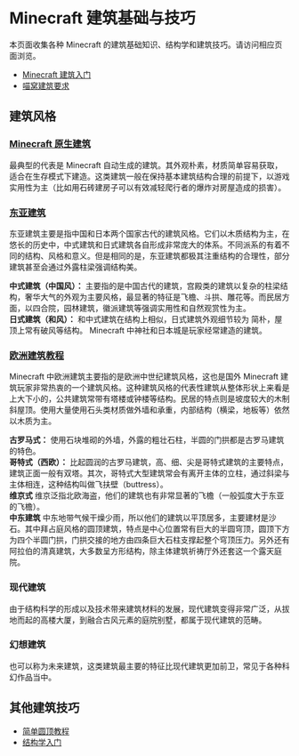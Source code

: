# Minecraft 建筑基础与技巧

本页面收集各种 Minecraft 的建筑基础知识、结构学和建筑技巧。请访问相应页面浏览。
- [Minecraft 建筑入门](space/building/minecraft-building.md)  
- [喵窝建筑要求](space/building/nyaacat-contruction-requirements.md)

## 建筑风格

### [Minecraft 原生建筑](space/building/minecraft-building.md)  
最典型的代表是 Minecraft 自动生成的建筑。其外观朴素，材质简单容易获取，适合在生存模式下建造。这类建筑一般在保持基本建筑结构合理的前提下，以游戏实用性为主（比如用石砖建房子可以有效减轻爬行者的爆炸对房屋造成的损害）。

### [东亚建筑](space/building/tutorial-eastern-style.md)
东亚建筑主要是指中国和日本两个国家古代的建筑风格。它们以木质结构为主，在悠长的历史中，中式建筑和日式建筑各自形成非常庞大的体系。不同派系的有着不同的结构、风格和意义。但是相同的是，东亚建筑都极其注重结构的合理性，部分建筑甚至会通过外露柱梁强调结构美。

**中式建筑（中国风）：** 
主要指的是中国古代的建筑，宫殿类的建筑以复杂的柱梁结构，奢华大气的外观为主要风格，最显著的特征是飞檐、斗拱、雕花等。而民居方面，以四合院，园林建筑，徽派建筑等强调实用性和自然观赏性为主。  
**日式建筑（和风）：**
和中式建筑在结构上相似，日式建筑外观细节较为
简朴，屋顶上常有破风等结构。 Minecraft 中神社和日本城是玩家经常建造的建筑。

### [欧洲建筑教程](space/building/tutorial-medieval.md)
Minecraft 中欧洲建筑主要指的是欧洲中世纪建筑风格，这也是国外 Minecraft 建筑玩家非常热衷的一个建筑风格。这种建筑风格的代表性建筑从整体形状上来看是上大下小的，公共建筑常带有塔楼或钟楼等结构。民居的特点则是坡度较大的木制斜屋顶。使用大量使用石头类材质做外墙和承重，内部结构（横梁，地板等）依然以木质为主。
 
**古罗马式：** 使用石块堆砌的外墙，外露的粗壮石柱，半圆的门拱都是古罗马建筑的特色。  
**哥特式（西欧）：**
比起圆润的古罗马建筑，高、细、尖是哥特式建筑的主要特点，建筑正面一般有双塔。其次，哥特式大型建筑常会有离开主体的立柱，通过斜梁与主体相连，这种结构叫做飞扶壁（buttress）。  
**维京式**
维京泛指北欧海盗，他们的建筑也有非常显著的飞檐（一般弧度大于东亚的飞檐）。  
**中东建筑**
中东地带气候干燥少雨，所以他们的建筑以平顶居多，主要建材是沙石。其中拜占庭风格的圆顶建筑，特点是中心位置常有巨大的半圆穹顶，圆顶下方为四个半圆门拱，门拱交接的地方由四条巨大石柱支撑起整个穹顶压力。另外还有阿拉伯的清真建筑，大多数呈方形结构，除主体建筑祈祷厅外还套这一个露天庭院。

### 现代建筑
由于结构科学的形成以及技术带来建筑材料的发展，现代建筑变得非常广泛，从拔地而起的高楼大厦，到融合古风元素的庭院别墅，都属于现代建筑的范畴。

### 幻想建筑
也可以称为未来建筑，这类建筑最主要的特征比现代建筑更加前卫，常见于各种科幻作品当中。

## 其他建筑技巧
- [简单圆顶教程](space/building/tutorial-dome.md)  
- [结构学入门](space/building/architechture-introduction.md)

